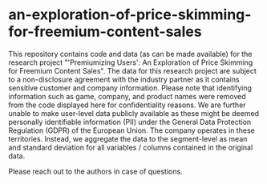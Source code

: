 # an-exploration-of-price-skimming-for-freemium-content-sales

This repository contains code and data (as can be made available) for the research project "'Premiumizing Users': An Exploration of Price Skimming for Freemium Content Sales". The data for this research project are subject to a non-disclosure agreement with the industry partner as it contains sensitive customer and company information. Please note that identifying information such as game, company, and product names were removed from the code displayed here for confidentiality reasons. We are further unable to make user-level data publicly available as these might be deemed personally identifiable information (PII) under the General Data Protection Regulation (GDPR) of the European Union. The company operates in these territories. Instead, we aggregate the data to the segment-level as mean and standard deviation for all variables / columns contained in the original data.

Please reach out to the authors in case of questions.
